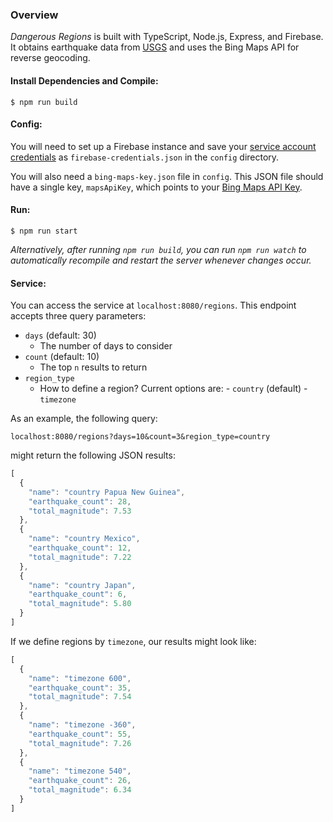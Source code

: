 ### Overview

*Dangerous Regions* is built with TypeScript, Node.js, Express, and Firebase.  It obtains earthquake data from [USGS](https://earthquake.usgs.gov/earthquakes/feed/v1.0/geojson.php) and uses the Bing Maps API for reverse geocoding.

#### Install Dependencies and Compile:

```
$ npm run build
```

#### Config:

You will need to set up a Firebase instance and save your [service account credentials](https://firebase.google.com/docs/admin/setup) as `firebase-credentials.json` in the `config` directory.

You will also need a `bing-maps-key.json` file in `config`.  This JSON file should have a single key, `mapsApiKey`, which points to your [Bing Maps API Key](https://msdn.microsoft.com/en-us/library/ff428642.aspx).

#### Run:
```
$ npm run start
```

*Alternatively, after running `npm run build`, you can run `npm run watch` to automatically recompile and restart the server whenever changes occur.*

#### Service:

You can access the service at `localhost:8080/regions`.  This endpoint accepts three query parameters:

- `days` (default:  30)
	- The number of days to consider
- `count` (default: 10)
	- The top `n` results to return
- `region_type`
	- How to define a region? Current options are:
			- `country` (default)
			- `timezone`

As an example, the following query:
```
localhost:8080/regions?days=10&count=3&region_type=country
```
might return the following JSON results:
```javascript
[
  {
    "name": "country Papua New Guinea",
    "earthquake_count": 28,
    "total_magnitude": 7.53
  },
  {
    "name": "country Mexico",
    "earthquake_count": 12,
    "total_magnitude": 7.22
  },
  {
    "name": "country Japan",
    "earthquake_count": 6,
    "total_magnitude": 5.80
  }
]
```

If we define regions by `timezone`, our results might look like:

```javascript
[
  {
    "name": "timezone 600",
    "earthquake_count": 35,
    "total_magnitude": 7.54
  },
  {
    "name": "timezone -360",
    "earthquake_count": 55,
    "total_magnitude": 7.26
  },
  {
    "name": "timezone 540",
    "earthquake_count": 26,
    "total_magnitude": 6.34
  }
]
```